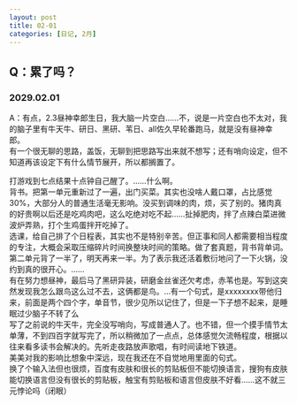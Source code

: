 ```yaml
---
layout: post
title: 02-01
categories: [日记, 2月]
---
```

## Q：累了吗？		

### 2029.02.01  
A：有点，2.3昼神幸郎生日，我大脑一片空白……不，说是一片空白也不太对，我的脑子里有牛天牛、研日、黑研、苇日、all佐久早轮番跑马，就是没有昼神幸郎。  
有一个很无聊的思路，盖饭，无聊到把思路写出来就不想写；还有哨向设定，但不知道再该设定下有什么情节展开，所以都搁置了。  

打游戏到七点结果十点钟自己醒了。……什么啊。  
背书。把第一单元重新过了一遍，出门买菜。其实也没啥人戴口罩，占比感觉30%，大部分人的普通生活毫无影响。没买到调味的肉，烦，买了别的。猪肉真的好贵啊以后还是吃鸡肉吧，这么吃绝对吃不起……扯掉肥肉，拌了点辣白菜进微波炉弄熟，打个生鸡蛋拌开吃掉了。  
选课，给自己排了个日程表，其实也不是特别辛苦。但正事和同人都需要相当程度的专注，大概会采取压缩碎片时间换整块时间的策略。做了套真题，背书背单词。第二单元背了一半了，明天再来一半。为了表示我还活着敷衍地问了一下火锅，没约到真的很开心。……  
有在努力想昼神，最后马了黑研异装，研磨金丝雀还欠考虑，赤苇也是。写到这突然发现我怎么跟鸟这么过不去，这俩都是鸟。…有一个句式，是xxxxxxxx带他归来，前面是两个四个字，单音节，很少见所以记住了，但是一下子想不起来，是睡眠过少脑子不转了么    
写了之前说的牛天牛，完全没写哨向，写成普通人了。也不错，但一个摸手情节太单薄，不到四百字就写完了，所以稍微加了一点点，总体感觉欠流畅程度，根据以往来看多读书会解决的。先听走夜路放声歌唱，有时间读地下铁道。  
美美对我的影响比想象中深远，现在我还在不自觉地用里面的句式。  
换了个输入法但也很烦，百度有皮肤和很长的剪贴板但不能切换语言，搜狗有皮肤能切换语言但没有很长的剪贴板，触宝有剪贴板和语言但皮肤不好看……这不就三元悖论吗（闭眼）  
